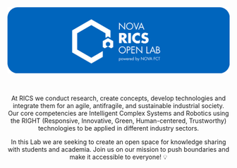 <head>
  <link rel="shortcut icon" type="image/x-icon" href="https://github.com/NOVA-RICS-Open-Lab/.github/blob/main/profile/favicon.ico">
</head>

<p align="center">
  <a href="">
  <img width="900" src="https://github.com/NOVA-RICS-Open-Lab/.github/blob/main/profile/nova_rics_open_lab_banner.png"></a>
</p>
<div align="center">

<br>

At RICS we conduct research, create concepts, develop technologies and integrate them for an agile, antifragile, and sustainable industrial society. Our core competencies are Intelligent Complex Systems and Robotics using the RIGHT (Responsive, Innovative, Green, Human-centered, Trustworthy) technologies to be applied in different industry sectors.

In this Lab we are seeking to create an open space for knowledge sharing with students and academia. Join us on our mission to push boundaries and make it accessible to everyone! 💡
<!--

**Here are some ideas to get you started:**

🙋‍♀️ A short introduction - what is your organization all about?
🌈 Contribution guidelines - how can the community get involved?
👩‍💻 Useful resources - where can the community find your docs? Is there anything else the community should know?
🍿 Fun facts - what does your team eat for breakfast?
🧙 Remember, you can do mighty things with the power of [Markdown](https://docs.github.com/github/writing-on-github/getting-started-with-writing-and-formatting-on-github/basic-writing-and-formatting-syntax)
-->

</div>
